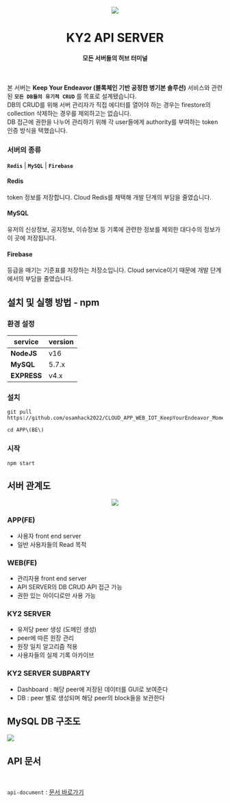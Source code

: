  <p  align="center">
<a  href="https://github.com/osamhack2022/CLOUD_WEB_IOT_KeepYourEndeavor_Moment"  target="_blank"  rel="noopener noreferrer">
<img src='https://github.com/osamhack2022/CLOUD_APP_WEB_IOT_KeepYourEndeavor_Moment/blob/main/APP(BE)/images/logo.png'/>
</a>
</p>
<h1  align="center">KY2 API SERVER</h1>
<h4  align="center">모든 서버들의 허브 터미널</h4>
<br/>

본 서버는 **Keep Your Endeavor (블록체인 기반 공정한 병기본 솔루션)** 서비스와 관련된 **`모든 DB들의 유기적 CRUD`** 를 목표로 설계됐습니다. <br>
DB의 CRUD를 위해 서버 관리자가 직접 에디터를 열어야 하는 경우는 firestore의 collection 삭제하는 경우를 제외하고는 없습니다. <br>
DB 접근에 권한을 나누어 관리하기 위해 각 user들에게 authority를 부여하는 token 인증 방식을 택했습니다.

### 서버의 종류
**`Redis`** | **`MySQL`** | **`Firebase`**
#### Redis
token 정보를 저장합니다. Cloud Redis를 채택해 개발 단계의 부담을 줄였습니다.
#### MySQL
유저의 신상정보, 공지정보, 이슈정보 등 기록에 관련한 정보를 제외한 대다수의 정보가 이 곳에 저장됩니다.
#### Firebase
등급을 매기는 기준표를 저장하는 저장소입니다. Cloud service이기 때문에 개발 단계에서의 부담을 줄였습니다.


## 설치 및 실행 방법 - npm
### 환경 설정
|service|version|
|--|--|
|**NodeJS**|v16|
|**MySQL**|5.7.x|
|**EXPRESS**|v4.x|

### 설치
```ssh
git pull https://github.com/osamhack2022/CLOUD_APP_WEB_IOT_KeepYourEndeavor_Moment
```
```ssh
cd APP\(BE\)
```
### 시작
```ssh
npm start
```

## 서버 관계도
<p align = 'center'><img src='https://github.com/osamhack2022/CLOUD_APP_WEB_IOT_KeepYourEndeavor_Moment/blob/main/APP(BE)/images/structure.jpg'/></p>


### APP(FE)
- 사용자 front end server
- 일반 사용자들의 Read 목적
### WEB(FE)
- 관리자용 front end server
- API SERVER의 DB CRUD API 접근 가능
- 권한 있는 아이디로만 사용 가능
### KY2 SERVER
- 유저당 peer 생성 (도메인 생성)
- peer에 따른 원장 관리
- 원장 일치 알고리즘 적용
- 사용자들의 실제 기록 아카이브
### KY2 SERVER SUBPARTY
- Dashboard : 해당 peer에 저장된 데이터를 GUI로 보여준다
- DB : peer 별로 생성되며 해당 peer의 block들을 보관한다

## MySQL DB 구조도
<img src='https://github.com/osamhack2022/CLOUD_APP_WEB_IOT_KeepYourEndeavor_Moment/blob/main/APP(BE)/images/KYE.png'/>

## API 문서

<br>

`api-document` : [문서 바로가기](https://github.com/osamhack2022/CLOUD_APP_WEB_IOT_KeepYourEndeavor_Moment/tree/main/APP(BE)/api-document)
